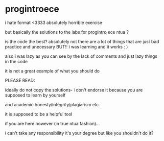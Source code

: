 # progintroece
i hate format <3333
absolutely horrible exercise 

but basically the solutions to the labs for progintro ece ntua ? 

is the code the best? absolutely not there are a lot of things that are just bad practice and unecessary BUT!! i was learning and it works : ) 

also i was lazy as you can see by the lack of comments and just lazy things in the code 

it is not a great example of what you should do 


PLEASE READ: 

ideally do not copy the solutions- i don't endorse it because you are supposed to learn by yourself 

and academic honesty/integrity/plagiarism etc. 

it is supposed to be a helpful tool

if you are here however (in true ntua fashion)... 

i can't take any responsibility it's your degree but like you shouldn't do it?  
